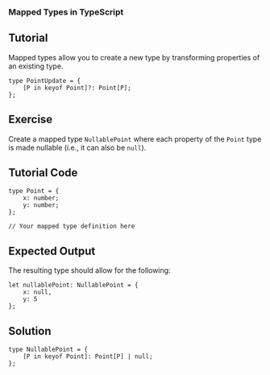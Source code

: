 ### Mapped Types in TypeScript

Tutorial
-------
Mapped types allow you to create a new type by transforming properties of an existing type.

    type PointUpdate = {
        [P in keyof Point]?: Point[P];
    };

Exercise
-------
Create a mapped type `NullablePoint` where each property of the `Point` type is made nullable (i.e., it can also be `null`).

Tutorial Code
-------
    type Point = {
        x: number;
        y: number;
    };

    // Your mapped type definition here

Expected Output
-------
The resulting type should allow for the following:

    let nullablePoint: NullablePoint = {
        x: null,
        y: 5
    };

Solution
-------
    type NullablePoint = {
        [P in keyof Point]: Point[P] | null;
    };

